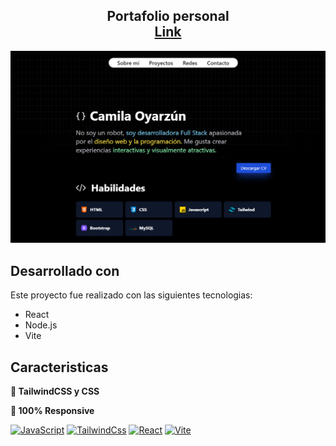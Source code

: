 <h2 align="center">
  Portafolio personal<br/>
  <a href="https://camilaoya-portfolio-page.netlify.app" target="_blank"> Link </a>
</h2>

![image](https://github.com/LouKamilah/Portfolio/blob/master/screen.png)

## Desarrollado con

Este proyecto fue realizado con las siguientes tecnologias:

- React
- Node.js
- Vite

## Caracteristicas

**🎨 TailwindCSS y CSS**

**📱 100% Responsive**

[![JavaScript](https://img.shields.io/badge/JavaScript%20-%20black?style=for-the-badge&logo=javascript&logoSize=auto)]()
[![TailwindCss](https://img.shields.io/badge/TailwindCss%20-%20black?style=for-the-badge&logo=tailwindcss&logoSize=auto)]()
[![React](https://img.shields.io/badge/React%20-%20black?style=for-the-badge&logo=react&logoSize=auto)]()
[![Vite](https://img.shields.io/badge/Vite%20-%20black?style=for-the-badge&logo=vite&logoColor=white&logoSize=auto)]()

